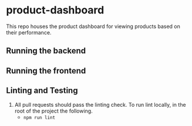 # product-dashboard

This repo houses the product dashboard for viewing products based on their performance.

## Running the backend

## Running the frontend

## Linting and Testing
1. All pull requests should pass the linting check. To run lint locally, in the root of the project the following.
   - `npm run lint`